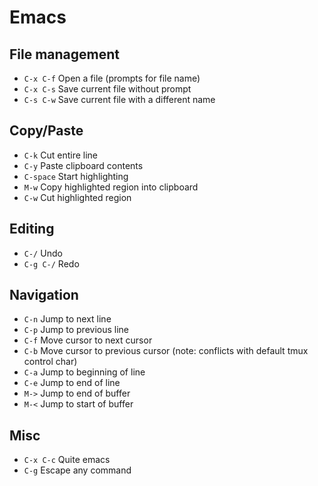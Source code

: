 # Emacs

## File management

- `C-x C-f` Open a file (prompts for file name)
- `C-x C-s` Save current file without prompt
- `C-s C-w` Save current file with a different name

## Copy/Paste

- `C-k` Cut entire line
- `C-y` Paste clipboard contents
- `C-space` Start highlighting
- `M-w` Copy highlighted region into clipboard
- `C-w` Cut highlighted region

## Editing

- `C-/` Undo
- `C-g C-/` Redo

## Navigation

- `C-n` Jump to next line
- `C-p` Jump to previous line
- `C-f` Move cursor to next cursor
- `C-b` Move cursor to previous cursor (note: conflicts with default tmux control char)
- `C-a` Jump to beginning of line
- `C-e` Jump to end of line
- `M->` Jump to end of buffer
- `M-<` Jump to start of buffer

## Misc

- `C-x C-c` Quite emacs
- `C-g` Escape any command

